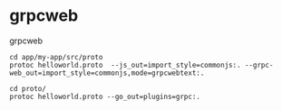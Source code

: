 # grpcweb

grpcweb

```
cd app/my-app/src/proto
protoc helloworld.proto  --js_out=import_style=commonjs:. --grpc-web_out=import_style=commonjs,mode=grpcwebtext:.
```

```
cd proto/
protoc helloworld.proto --go_out=plugins=grpc:.
```
